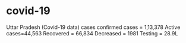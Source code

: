 # covid-19
Uttar Pradesh (Covid-19 data)
cases
confirmed cases = 1,13,378
Active cases=44,563
Recovered = 66,834
Decreased = 1981
Testing = 28.9L

